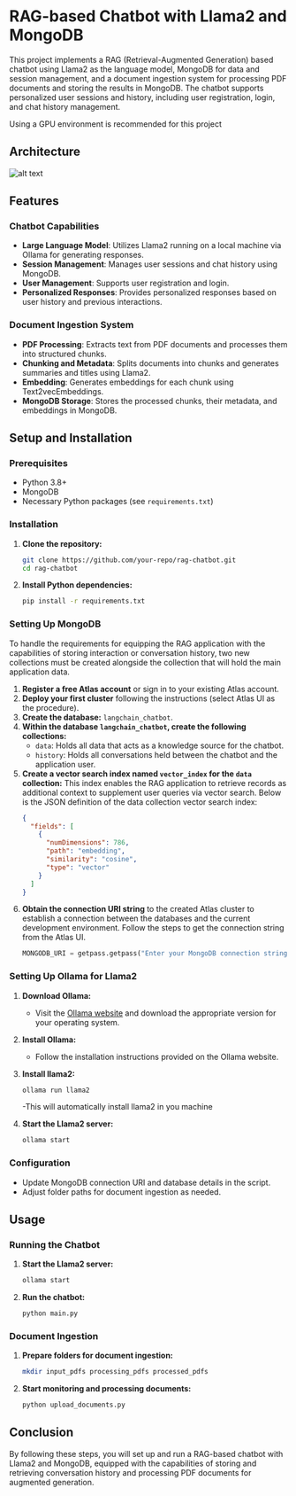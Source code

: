 
# RAG-based Chatbot with Llama2 and MongoDB

This project implements a RAG (Retrieval-Augmented Generation) based chatbot using Llama2 as the language model, MongoDB for data and session management, and a document ingestion system for processing PDF documents and storing the results in MongoDB. The chatbot supports personalized user sessions and history, including user registration, login, and chat history management.

Using a GPU environment is recommended for this project


## Architecture
![alt text](https://drive.google.com/file/d/1zHmKNlafP0111hLagoFz8bJvgN7GVzoU/view?usp=sharing)
## Features

### Chatbot Capabilities
- **Large Language Model**: Utilizes Llama2 running on a local machine via Ollama for generating responses.
- **Session Management**: Manages user sessions and chat history using MongoDB.
- **User Management**: Supports user registration and login.
- **Personalized Responses**: Provides personalized responses based on user history and previous interactions.

### Document Ingestion System
- **PDF Processing**: Extracts text from PDF documents and processes them into structured chunks.
- **Chunking and Metadata**: Splits documents into chunks and generates summaries and titles using Llama2.
- **Embedding**: Generates embeddings for each chunk using Text2vecEmbeddings.
- **MongoDB Storage**: Stores the processed chunks, their metadata, and embeddings in MongoDB.

## Setup and Installation

### Prerequisites
- Python 3.8+
- MongoDB
- Necessary Python packages (see `requirements.txt`)

### Installation
1. **Clone the repository:**
   ```bash
   git clone https://github.com/your-repo/rag-chatbot.git
   cd rag-chatbot
   ```

2. **Install Python dependencies:**
   ```bash
   pip install -r requirements.txt
   ```

### Setting Up MongoDB
To handle the requirements for equipping the RAG application with the capabilities of storing interaction or conversation history, two new collections must be created alongside the collection that will hold the main application data.

1. **Register a free Atlas account** or sign in to your existing Atlas account.
2. **Deploy your first cluster** following the instructions (select Atlas UI as the procedure).
3. **Create the database:** `langchain_chatbot`.
4. **Within the database `langchain_chatbot`, create the following collections:**
   - `data`: Holds all data that acts as a knowledge source for the chatbot.
   - `history`: Holds all conversations held between the chatbot and the application user.
5. **Create a vector search index named `vector_index` for the `data` collection:**
   This index enables the RAG application to retrieve records as additional context to supplement user queries via vector search. Below is the JSON definition of the data collection vector search index:
   ```json
   {
     "fields": [
       {
         "numDimensions": 786,
         "path": "embedding",
         "similarity": "cosine",
         "type": "vector"
       }
     ]
   }
   ```
6. **Obtain the connection URI string** to the created Atlas cluster to establish a connection between the databases and the current development environment. Follow the steps to get the connection string from the Atlas UI.
   ```python
   MONGODB_URI = getpass.getpass("Enter your MongoDB connection string:")
   ```

### Setting Up Ollama for Llama2
1. **Download Ollama:**
   - Visit the [Ollama website](https://www.ollama.com) and download the appropriate version for your operating system.
2. **Install Ollama:**
   - Follow the installation instructions provided on the Ollama website.
2. **Install llama2:**
     ```bash
   ollama run llama2
   ```
    -This will automatically install llama2 in you machine 
     
3. **Start the Llama2 server:**
   ```bash
   ollama start
   ```

### Configuration
- Update MongoDB connection URI and database details in the script.
- Adjust folder paths for document ingestion as needed.

## Usage

### Running the Chatbot
1. **Start the Llama2 server:**
   ```bash
   ollama start
   ```

2. **Run the chatbot:**
   ```bash
   python main.py
   ```

### Document Ingestion
1. **Prepare folders for document ingestion:**
   ```bash
   mkdir input_pdfs processing_pdfs processed_pdfs
   ```

2. **Start monitoring and processing documents:**
   ```bash
   python upload_documents.py
   ```

## Conclusion
By following these steps, you will set up and run a RAG-based chatbot with Llama2 and MongoDB, equipped with the capabilities of storing and retrieving conversation history and processing PDF documents for augmented generation.
